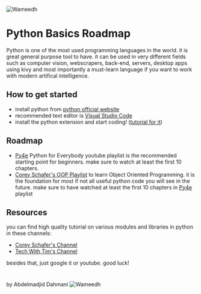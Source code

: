 ![Wameedh](https://i.ibb.co/wyKRMdC/Wameedh.png)
# Python Basics Roadmap

Python is one of the most used programming languages in the world. it is great general purpose tool to have. it can be used in very different fields such as computer vision, webscrapers, back-end, servers, desktop apps using kivy and most importantly a must-learn language if you want to work with modern artifical intelligence. 


## How to get started
- install python from [python official website](https://www.python.org)
- recommended text editor is [Visual Studio Code](https://code.visualstudio.com)
- install the python extension and start coding! ([tutorial for it](https://www.youtube.com/watch?v=vBrrOa_SJog))

## Roadmap
- [Py4e](https://www.youtube.com/playlist?list=PLlRFEj9H3Oj7Bp8-DfGpfAfDBiblRfl5p) Python for Everybody youtube playlist is the recommended starting point for beginners.
make sure to watch at least the first 10 chapters.
- [Corey Schafer's OOP Playlist](https://www.youtube.com/playlist?list=PL-osiE80TeTsqhIuOqKhwlXsIBIdSeYtc) to learn Object Oriented Programming. it is the foundation for most if not all useful python code you will see in the future. make sure to have watched at least the first 10 chapters in [Py4e](https://www.youtube.com/playlist?list=PLlRFEj9H3Oj7Bp8-DfGpfAfDBiblRfl5p) playlist

## Resources
you can find high quality tutorial on various modules and libraries in python in these channels:
- [Corey Schafer's Channel](https://www.youtube.com/c/Coreyms/playlists)
- [Tech With Tim's Channel](https://www.youtube.com/c/TechWithTim/playlists)

besides that, just google it or youtube. good luck!
#
by Abdelmadjid Dahmani
![Wameedh](https://i.ibb.co/wyKRMdC/Wameedh.png)
